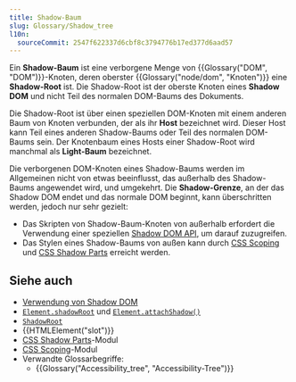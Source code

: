 ```yaml
---
title: Shadow-Baum
slug: Glossary/Shadow_tree
l10n:
  sourceCommit: 2547f622337d6cbf8c3794776b17ed377d6aad57
---
```


Ein **Shadow-Baum** ist eine verborgene Menge von {{Glossary("DOM", "DOM")}}-Knoten, deren oberster {{Glossary("node/dom", "Knoten")}} eine **Shadow-Root** ist. Die Shadow-Root ist der oberste Knoten eines **Shadow DOM** und nicht Teil des normalen DOM-Baums des Dokuments.

Die Shadow-Root ist über einen speziellen DOM-Knoten mit einem anderen Baum von Knoten verbunden, der als ihr **Host** bezeichnet wird. Dieser Host kann Teil eines anderen Shadow-Baums oder Teil des normalen DOM-Baums sein. Der Knotenbaum eines Hosts einer Shadow-Root wird manchmal als **Light-Baum** bezeichnet.

Die verborgenen DOM-Knoten eines Shadow-Baums werden im Allgemeinen nicht von etwas beeinflusst, das außerhalb des Shadow-Baums angewendet wird, und umgekehrt. Die **Shadow-Grenze**, an der das Shadow DOM endet und das normale DOM beginnt, kann überschritten werden, jedoch nur sehr gezielt:

- Das Skripten von Shadow-Baum-Knoten von außerhalb erfordert die Verwendung einer speziellen [Shadow DOM API](/de/docs/Web/API/Web_components/Using_shadow_DOM), um darauf zuzugreifen.
- Das Stylen eines Shadow-Baums von außen kann durch [CSS Scoping](/de/docs/Web/CSS/CSS_scoping) und [CSS Shadow Parts](/de/docs/Web/CSS/CSS_shadow_parts) erreicht werden.

## Siehe auch

- [Verwendung von Shadow DOM](/de/docs/Web/API/Web_components/Using_shadow_DOM)
- [`Element.shadowRoot`](/de/docs/Web/API/Element/shadowRoot) und [`Element.attachShadow()`](/de/docs/Web/API/Element/attachShadow)
- [`ShadowRoot`](/de/docs/Web/API/ShadowRoot)
- {{HTMLElement("slot")}}
- [CSS Shadow Parts](/de/docs/Web/CSS/CSS_shadow_parts)-Modul
- [CSS Scoping](/de/docs/Web/CSS/CSS_scoping)-Modul
- Verwandte Glossarbegriffe:
  - {{Glossary("Accessibility_tree", "Accessibility-Tree")}}
